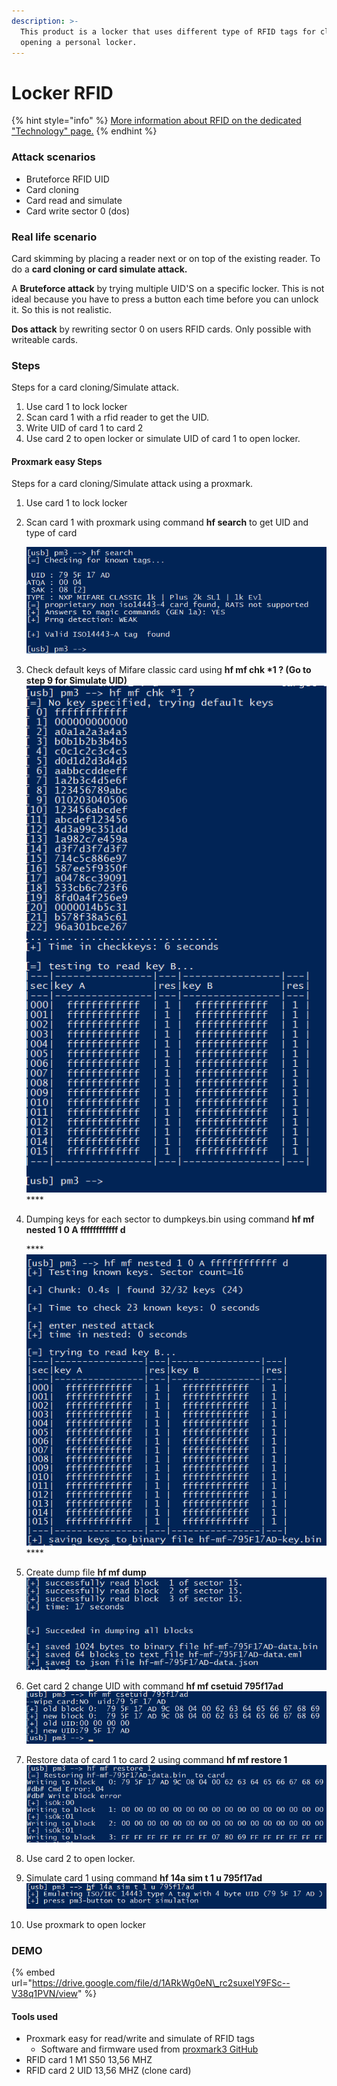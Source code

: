 ```yaml
---
description: >-
  This product is a locker that uses different type of RFID tags for closing and
  opening a personal locker.
---
```


# Locker RFID

{% hint style="info" %}
[More information about RFID on the dedicated "Technology" page.](../technology-1/researched-technologies/untitled.md)
{% endhint %}

### Attack scenarios  <a id="docs-internal-guid-3ff257f3-7fff-da25-d793-8eaf5bb546b7"></a>

* Bruteforce RFID UID 
* Card cloning
* Card read and simulate 
* Card write sector 0 \(dos\)

### Real life scenario  <a id="docs-internal-guid-6a79a191-7fff-0996-04ca-bf7b26f938f4"></a>

Card skimming by placing a reader next or on top of the existing reader. To do a **card cloning or card simulate attack.**

A **Bruteforce attack** by trying multiple UID'S on a specific locker. This is not ideal because you have to press a button each time  before you can unlock it. So this is not realistic.

**Dos attack** by rewriting sector 0 on users RFID cards. Only possible with writeable cards.

### Steps

Steps for  a card cloning/Simulate attack.

1. Use card 1 to lock locker
2. Scan card 1 with a rfid reader to get the UID.
3. Write UID of card 1 to card 2
4. Use card 2 to open locker or simulate UID of card 1 to open locker.

#### Proxmark easy Steps

Steps for  a card cloning/Simulate attack using a proxmark.

1. Use card 1 to lock locker
2. Scan card 1 with proxmark  using command **hf search** to get UID and type of card

   ![](../.gitbook/assets/afbeelding%20%286%29.png)

3. Check default keys of Mifare classic card using **hf mf chk \*1 ? \(Go to step 9 for Simulate UID\)**                                                 ![](../.gitbook/assets/afbeelding%20%285%29.png)  **** 

4. Dumping keys for each sector to dumpkeys.bin using command **hf mf nested 1 0 A ffffffffffff d**  

   \*\*\*\*![](../.gitbook/assets/afbeelding%20%282%29.png)\*\*\*\*

5. Create dump file **hf mf dump**   ![](../.gitbook/assets/afbeelding%20%2812%29.png)
6. Get card 2 change UID with command **hf mf csetuid 795f17ad** ![](../.gitbook/assets/afbeelding%20%287%29.png) 
7. Restore data of card 1 to card 2 using command **hf mf restore 1** ![](../.gitbook/assets/afbeelding%20%283%29.png) 
8. Use card 2 to open locker.
9. Simulate card 1 using command **hf 14a sim t 1 u 795f17ad** ![](../.gitbook/assets/afbeelding%20%281%29.png) 
10. Use proxmark to open locker

### DEMO

{% embed url="https://drive.google.com/file/d/1ARkWg0eN\_rc2suxeIY9FSc--V38q1PVN/view" %}



#### Tools used

* Proxmark easy for read/write and simulate of RFID tags
  * Software and firmware used from [proxmark3 GitHub](https://github.com/Proxmark/proxmark3)
* RFID card 1 M1 S50 13,56 MHZ
* RFID card 2 UID 13,56 MHZ \(clone card\)

